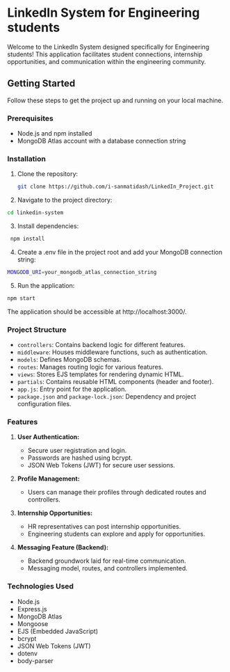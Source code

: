 # LinkedIn System for Engineering students

Welcome to the LinkedIn System designed specifically for Engineering students! This application facilitates student connections, internship opportunities, and communication within the engineering community.

## Getting Started

Follow these steps to get the project up and running on your local machine.

### Prerequisites

- Node.js and npm installed
- MongoDB Atlas account with a database connection string

### Installation

1. Clone the repository:

   ```bash
   git clone https://github.com/i-sanmatidash/LinkedIn_Project.git
   ```

2. Navigate to the project directory:

```bash
cd linkedin-system
```

3. Install dependencies:

```bash
 npm install
```

4. Create a .env file in the project root and add your MongoDB connection string:

```bash
MONGODB_URI=your_mongodb_atlas_connection_string
```

5. Run the application:

```bash
npm start
```

The application should be accessible at http://localhost:3000/.

### Project Structure

- `controllers`: Contains backend logic for different features.
- `middleware`: Houses middleware functions, such as authentication.
- `models`: Defines MongoDB schemas.
- `routes`: Manages routing logic for various features.
- `views`: Stores EJS templates for rendering dynamic HTML.
- `partials`: Contains reusable HTML components (header and footer).
- `app.js`: Entry point for the application.
- `package.json` and `package-lock.json`: Dependency and project configuration files.

### Features

1. **User Authentication:**

   - Secure user registration and login.
   - Passwords are hashed using bcrypt.
   - JSON Web Tokens (JWT) for secure user sessions.

2. **Profile Management:**

   - Users can manage their profiles through dedicated routes and controllers.

3. **Internship Opportunities:**

   - HR representatives can post internship opportunities.
   - Engineering students can explore and apply for opportunities.

4. **Messaging Feature (Backend):**
   - Backend groundwork laid for real-time communication.
   - Messaging model, routes, and controllers implemented.

### Technologies Used

- Node.js
- Express.js
- MongoDB Atlas
- Mongoose
- EJS (Embedded JavaScript)
- bcrypt
- JSON Web Tokens (JWT)
- dotenv
- body-parser

```

```
